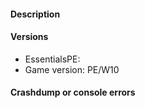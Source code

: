 <!--- Please make sure to read the following carefully.
- Please make sure your issue applies to the latest version of EssentialsPE.
- Please do not submit duplicated issues. Search the issue tracker before you submit one. Duplicated can be closed immediatly.
- Please do not submit issues that do not follow the template.
- EssentialsPE is designed for PocketMine-MP. Modded versions of whom may not be supported.
-->

#### Description
<!--- Write a description about the issue -->

#### Versions
* EssentialsPE:
* Game version: PE/W10

#### Crashdump or console errors
<!--- Insert in the code block -->
```
```
